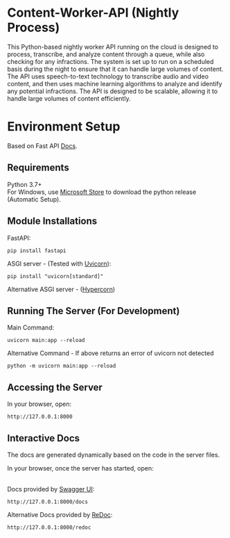 # Content-Worker-API (Nightly Process)

This Python-based nightly worker API running on the cloud is designed to process, transcribe, and analyze content through a queue, while also checking for any infractions. The system is set up to run on a scheduled basis during the night to ensure that it can handle large volumes of content. The API uses speech-to-text technology to transcribe audio and video content, and then uses machine learning algorithms to analyze and identify any potential infractions. The API is designed to be scalable, allowing it to handle large volumes of content efficiently.

# Environment Setup 
Based on Fast API [Docs](https://fastapi.tiangolo.com/).

## Requirements
Python 3.7+ <br />
For Windows, use [Microsoft Store](https://www.microsoft.com/store/productId/9PJPW5LDXLZ5) to download the python release (Automatic Setup).

## Module Installations

FastAPI:
```
pip install fastapi
```

ASGI server - (Tested with [Uvicorn](https://www.uvicorn.org/)):
```
pip install "uvicorn[standard]"
```
Alternative ASGI server - ([Hypercorn](https://github.com/pgjones/hypercorn))

## Running The Server (For Development)

Main Command:
```
uvicorn main:app --reload
```

Alternative Command - If above returns an error of uvicorn not detected
```
python -m uvicorn main:app --reload
```

## Accessing the Server

In your browser, open:
```
http://127.0.0.1:8000
```

## Interactive Docs

The docs are generated dynamically based on the code in the server files.

In your browser, once the server has started, open: <br/><br/>

Docs provided by [Swagger UI](https://github.com/swagger-api/swagger-ui):
```
http://127.0.0.1:8000/docs
```
Alternative Docs provided by [ReDoc](https://github.com/Redocly/redoc):
```
http://127.0.0.1:8000/redoc
```